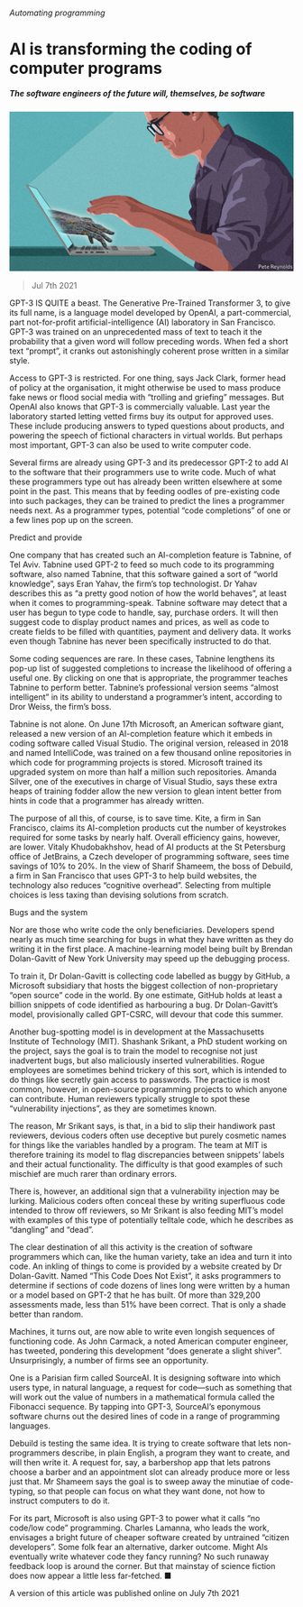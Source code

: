 ###### Automating programming

# AI is transforming the coding of computer programs 

##### The software engineers of the future will, themselves, be software 

![image](images/20210710_STD001.jpg) 

> Jul 7th 2021 

GPT-3 IS QUITE a beast. The Generative Pre-Trained Transformer 3, to give its full name, is a language model developed by OpenAI, a part-commercial, part not-for-profit artificial-intelligence (AI) laboratory in San Francisco. GPT-3 was trained on an unprecedented mass of text to teach it the probability that a given word will follow preceding words. When fed a short text “prompt”, it cranks out astonishingly coherent prose written in a similar style.

Access to GPT-3 is restricted. For one thing, says Jack Clark, former head of policy at the organisation, it might otherwise be used to mass produce fake news or flood social media with “trolling and griefing” messages. But OpenAI also knows that GPT-3 is commercially valuable. Last year the laboratory started letting vetted firms buy its output for approved uses. These include producing answers to typed questions about products, and powering the speech of fictional characters in virtual worlds. But perhaps most important, GPT-3 can also be used to write computer code.


Several firms are already using GPT-3 and its predecessor GPT-2 to add AI to the software that their programmers use to write code. Much of what these programmers type out has already been written elsewhere at some point in the past. This means that by feeding oodles of pre-existing code into such packages, they can be trained to predict the lines a programmer needs next. As a programmer types, potential “code completions” of one or a few lines pop up on the screen.

Predict and provide

One company that has created such an AI-completion feature is Tabnine, of Tel Aviv. Tabnine used GPT-2 to feed so much code to its programming software, also named Tabnine, that this software gained a sort of “world knowledge”, says Eran Yahav, the firm’s top technologist. Dr Yahav describes this as “a pretty good notion of how the world behaves”, at least when it comes to programming-speak. Tabnine software may detect that a user has begun to type code to handle, say, purchase orders. It will then suggest code to display product names and prices, as well as code to create fields to be filled with quantities, payment and delivery data. It works even though Tabnine has never been specifically instructed to do that.

Some coding sequences are rare. In these cases, Tabnine lengthens its pop-up list of suggested completions to increase the likelihood of offering a useful one. By clicking on one that is appropriate, the programmer teaches Tabnine to perform better. Tabnine’s professional version seems “almost intelligent” in its ability to understand a programmer’s intent, according to Dror Weiss, the firm’s boss.

Tabnine is not alone. On June 17th Microsoft, an American software giant, released a new version of an AI-completion feature which it embeds in coding software called Visual Studio. The original version, released in 2018 and named IntelliCode, was trained on a few thousand online repositories in which code for programming projects is stored. Microsoft trained its upgraded system on more than half a million such repositories. Amanda Silver, one of the executives in charge of Visual Studio, says these extra heaps of training fodder allow the new version to glean intent better from hints in code that a programmer has already written.

The purpose of all this, of course, is to save time. Kite, a firm in San Francisco, claims its AI-completion products cut the number of keystrokes required for some tasks by nearly half. Overall efficiency gains, however, are lower. Vitaly Khudobakhshov, head of AI products at the St Petersburg office of JetBrains, a Czech developer of programming software, sees time savings of 10% to 20%. In the view of Sharif Shameem, the boss of Debuild, a firm in San Francisco that uses GPT-3 to help build websites, the technology also reduces “cognitive overhead”. Selecting from multiple choices is less taxing than devising solutions from scratch.

Bugs and the system

Nor are those who write code the only beneficiaries. Developers spend nearly as much time searching for bugs in what they have written as they do writing it in the first place. A machine-learning model being built by Brendan Dolan-Gavitt of New York University may speed up the debugging process.

To train it, Dr Dolan-Gavitt is collecting code labelled as buggy by GitHub, a Microsoft subsidiary that hosts the biggest collection of non-proprietary “open source” code in the world. By one estimate, GitHub holds at least a billion snippets of code identified as harbouring a bug. Dr Dolan-Gavitt’s model, provisionally called GPT-CSRC, will devour that code this summer.

Another bug-spotting model is in development at the Massachusetts Institute of Technology (MIT). Shashank Srikant, a PhD student working on the project, says the goal is to train the model to recognise not just inadvertent bugs, but also maliciously inserted vulnerabilities. Rogue employees are sometimes behind trickery of this sort, which is intended to do things like secretly gain access to passwords. The practice is most common, however, in open-source programming projects to which anyone can contribute. Human reviewers typically struggle to spot these “vulnerability injections”, as they are sometimes known.

The reason, Mr Srikant says, is that, in a bid to slip their handiwork past reviewers, devious coders often use deceptive but purely cosmetic names for things like the variables handled by a program. The team at MIT is therefore training its model to flag discrepancies between snippets’ labels and their actual functionality. The difficulty is that good examples of such mischief are much rarer than ordinary errors.

There is, however, an additional sign that a vulnerability injection may be lurking. Malicious coders often conceal these by writing superfluous code intended to throw off reviewers, so Mr Srikant is also feeding MIT’s model with examples of this type of potentially telltale code, which he describes as “dangling” and “dead”.

The clear destination of all this activity is the creation of software programmers which can, like the human variety, take an idea and turn it into code. An inkling of things to come is provided by a website created by Dr Dolan-Gavitt. Named “This Code Does Not Exist”, it asks programmers to determine if sections of code dozens of lines long were written by a human or a model based on GPT-2 that he has built. Of more than 329,200 assessments made, less than 51% have been correct. That is only a shade better than random.

Machines, it turns out, are now able to write even longish sequences of functioning code. As John Carmack, a noted American computer engineer, has tweeted, pondering this development “does generate a slight shiver”. Unsurprisingly, a number of firms see an opportunity.

One is a Parisian firm called SourceAI. It is designing software into which users type, in natural language, a request for code—such as something that will work out the value of numbers in a mathematical formula called the Fibonacci sequence. By tapping into GPT-3, SourceAI’s eponymous software churns out the desired lines of code in a range of programming languages.

Debuild is testing the same idea. It is trying to create software that lets non-programmers describe, in plain English, a program they want to create, and will then write it. A request for, say, a barbershop app that lets patrons choose a barber and an appointment slot can already produce more or less just that. Mr Shameem says the goal is to sweep away the minutiae of code-typing, so that people can focus on what they want done, not how to instruct computers to do it.

For its part, Microsoft is also using GPT-3 to power what it calls “no code/low code” programming. Charles Lamanna, who leads the work, envisages a bright future of cheaper software created by untrained “citizen developers”. Some folk fear an alternative, darker outcome. Might AIs eventually write whatever code they fancy running? No such runaway feedback loop is around the corner. But that mainstay of science fiction does now appear a little less far-fetched. ■

A version of this article was published online on July 7th 2021

